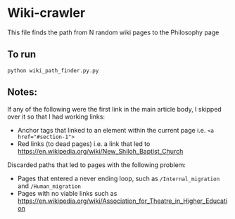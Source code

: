 # Wiki-crawler
This file finds the path from N random wiki pages to the Philosophy page

## To run
```
python wiki_path_finder.py.py
```

## Notes:

If any of the following were the first link in the main article body, I skipped over it so that I had working links:
* Anchor tags that linked to an element within the current page i.e. `<a href="#section-1">`
* Red links (to dead pages) i.e. a link that led to https://en.wikipedia.org/wiki/New_Shiloh_Baptist_Church

Discarded paths that led to pages with the following problem:
* Pages that entered a never ending loop, such as `/Internal_migration` and  `/Human_migration`
* Pages with no viable links such as https://en.wikipedia.org/wiki/Association_for_Theatre_in_Higher_Education
